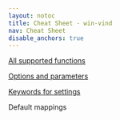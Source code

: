```yaml
---
layout: notoc
title: Cheat Sheet - win-vind
nav: Cheat Sheet
disable_anchors: true
---
```


<div class="square-container" id="cs-container">
  <div class="square" id="cs-func">
    <a href="functions">
      <span class="site-masthead__button flex-max">
        <i class="fas fa-box-open flex-max flex-fa"></i>
        <p>All supported functions</p>
      </span>
    </a>
  </div>

  <div class="square" id="cs-opt">
    <a href="options">
      <span class="site-masthead__button flex-max">
        <i class="fas fa-tools flex-max flex-fa"></i>
        <p>Options and parameters</p>
      </span>
    </a>
  </div>

  <div class="square" id="cs-keywd">
    <a href="keywords">
      <span class="site-masthead__button flex-max">
        <i class="fas fa-book flex-max flex-fa"></i>
        <p>Keywords for settings</p>
      </span>
    </a>
  </div>

  <a class="site-masthead__button flex-max square" id="cs-def">
    <i class="fas fa-map flex-max flex-fa"></i>
    <p>Default mappings</p>
  </a>
</div>
